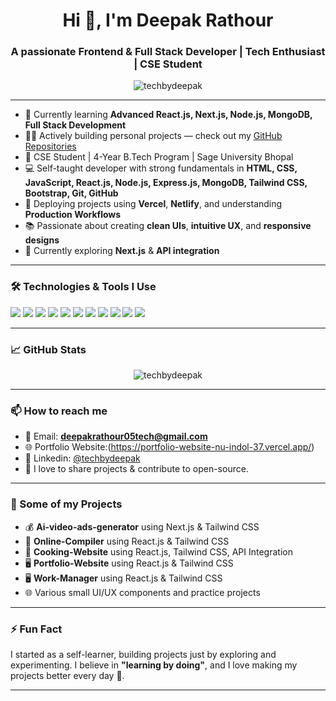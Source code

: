 <h1 align="center">Hi 👋, I'm Deepak Rathour</h1>
<h3 align="center">A passionate Frontend & Full Stack Developer | Tech Enthusiast | CSE Student</h3>

<p align="center">
  <img src="https://komarev.com/ghpvc/?username=techbydeepak&label=Profile%20views&color=0e75b6&style=flat" alt="techbydeepak" />
</p>

---

- 🌱 Currently learning **Advanced React.js, Next.js, Node.js, MongoDB, Full Stack Development**
- 👨‍💻 Actively building personal projects — check out my [GitHub Repositories](https://github.com/techbydeepak?tab=repositories)
- 💼 CSE Student | 4-Year B.Tech Program | Sage University Bhopal
- 💻 Self-taught developer with strong fundamentals in **HTML, CSS, JavaScript, React.js, Node.js, Express.js, MongoDB, Tailwind CSS, Bootstrap, Git, GitHub**
- 🚀 Deploying projects using **Vercel**, **Netlify**, and understanding **Production Workflows**
- 📚 Passionate about creating **clean UIs**, **intuitive UX**, and **responsive designs**
- 🎯 Currently exploring **Next.js** & **API integration**

---

### 🛠️ Technologies & Tools I Use

<p>
  <img src="https://img.shields.io/badge/HTML5-E34F26?style=for-the-badge&logo=html5&logoColor=white" />
  <img src="https://img.shields.io/badge/CSS3-1572B6?style=for-the-badge&logo=css3&logoColor=white" />
  <img src="https://img.shields.io/badge/JavaScript-F7DF1E?style=for-the-badge&logo=javascript&logoColor=black" />
  <img src="https://img.shields.io/badge/React.js-61DAFB?style=for-the-badge&logo=react&logoColor=black" />
  <img src="https://img.shields.io/badge/Node.js-339933?style=for-the-badge&logo=node.js&logoColor=white" />
  <img src="https://img.shields.io/badge/Express.js-000000?style=for-the-badge&logo=express&logoColor=white" />
  <img src="https://img.shields.io/badge/TailwindCSS-38B2AC?style=for-the-badge&logo=tailwind-css&logoColor=white" />
  <img src="https://img.shields.io/badge/Bootstrap-7952B3?style=for-the-badge&logo=bootstrap&logoColor=white" />
  <img src="https://img.shields.io/badge/Git-F05032?style=for-the-badge&logo=git&logoColor=white" />
  <img src="https://img.shields.io/badge/GitHub-181717?style=for-the-badge&logo=github&logoColor=white" />
  <img src="https://img.shields.io/badge/Vercel-000000?style=for-the-badge&logo=vercel&logoColor=white" />
</p>

---

### 📈 GitHub Stats

<p align="center">
  <img src="https://github-readme-stats.vercel.app/api?username=techbydeepak&show_icons=true&theme=radical" alt="techbydeepak" />
</p>

---

### 📫 How to reach me

- 📧 Email: **deepakrathour05tech@gmail.com**  
- 🌐 Portfolio Website:(https://portfolio-website-nu-indol-37.vercel.app/)  
- 💬 Linkedin: [@techbydeepak](www.linkedin.com/in/deepak-rathour-05sep2005)  
- 📝 I love to share projects & contribute to open-source.

---

### 🚀 Some of my Projects

- 💰 **Ai-video-ads-generator** using Next.js & Tailwind CSS  
- 🎵 **Online-Compiler** using React.js & Tailwind CSS  
- 🍳 **Cooking-Website** using React.js, Tailwind CSS, API Integration  
- 🖥️ **Portfolio-Website** using React.js & Tailwind CSS  
- 🖥️ **Work-Manager** using React.js & Tailwind CSS  
- 🌐 Various small UI/UX components and practice projects

---

### ⚡ Fun Fact

I started as a self-learner, building projects just by exploring and experimenting. I believe in **"learning by doing"**, and I love making my projects better every day 🚀.

---

<!---
techbydeepak/techbydeepak is a ✨ special ✨ repository because its `README.md` (this file) appears on your GitHub profile.
--->
